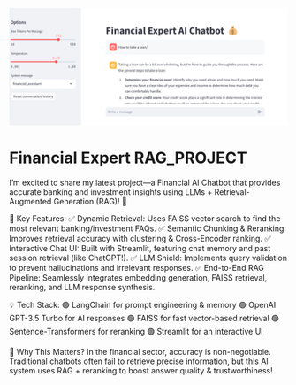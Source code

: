 ![Chatbot Preview](chatbot_preview.png)
# Financial Expert RAG_PROJECT
I’m excited to share my latest project—a Financial AI Chatbot that provides accurate banking and investment insights using LLMs + Retrieval-Augmented Generation (RAG)! 🚀

🔹 Key Features:
✅ Dynamic Retrieval: Uses FAISS vector search to find the most relevant banking/investment FAQs.
✅ Semantic Chunking & Reranking: Improves retrieval accuracy with clustering & Cross-Encoder ranking.
✅ Interactive Chat UI: Built with Streamlit, featuring chat memory and past session retrieval (like ChatGPT!).
✅ LLM Shield: Implements query validation to prevent hallucinations and irrelevant responses.
✅ End-to-End RAG Pipeline: Seamlessly integrates embedding generation, FAISS retrieval, reranking, and LLM response synthesis.

💡 Tech Stack:
🟢 LangChain for prompt engineering & memory
🟢 OpenAI GPT-3.5 Turbo for AI responses
🟢 FAISS for fast vector-based retrieval
🟢 Sentence-Transformers for reranking
🟢 Streamlit for an interactive UI

🎯 Why This Matters?
In the financial sector, accuracy is non-negotiable. Traditional chatbots often fail to retrieve precise information, but this AI system uses RAG + reranking to boost answer quality & trustworthiness!
